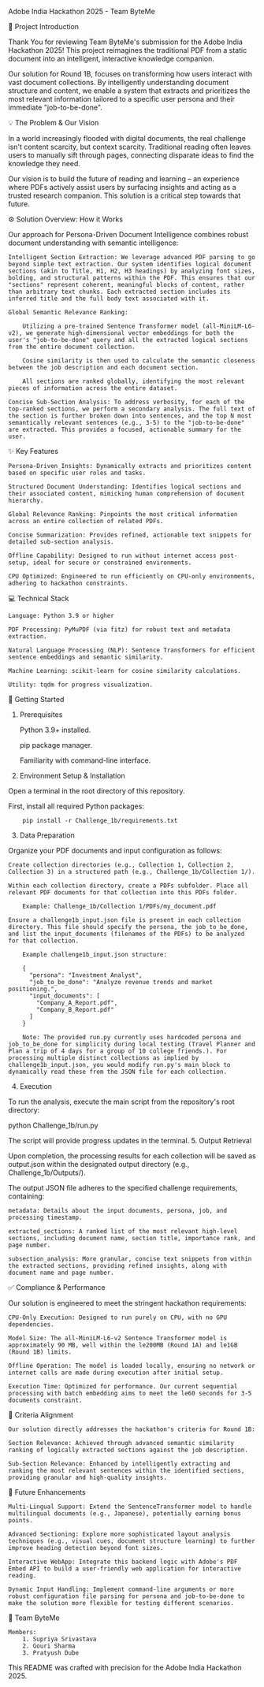 Adobe India Hackathon 2025 - Team ByteMe

🚀 Project Introduction

Thank You for reviewing Team ByteMe's submission for the Adobe India Hackathon 2025! This project reimagines the traditional PDF from a static document into an intelligent, interactive knowledge companion.

Our solution for Round 1B, focuses on transforming how users interact with vast document collections. By intelligently understanding document structure and content, we enable a system that extracts and prioritizes the most relevant information tailored to a specific user persona and their immediate "job-to-be-done".

💡 The Problem & Our Vision

In a world increasingly flooded with digital documents, the real challenge isn't content scarcity, but context scarcity. Traditional reading often leaves users to manually sift through pages, connecting disparate ideas to find the knowledge they need.

Our vision is to build the future of reading and learning – an experience where PDFs actively assist users by surfacing insights and acting as a trusted research companion. This solution is a critical step towards that future.

⚙️ Solution Overview: How it Works

Our approach for Persona-Driven Document Intelligence combines robust document understanding with semantic intelligence:

    Intelligent Section Extraction: We leverage advanced PDF parsing to go beyond simple text extraction. Our system identifies logical document sections (akin to Title, H1, H2, H3 headings) by analyzing font sizes, bolding, and structural patterns within the PDF. This ensures that our "sections" represent coherent, meaningful blocks of content, rather than arbitrary text chunks. Each extracted section includes its inferred title and the full body text associated with it.

    Global Semantic Relevance Ranking:

        Utilizing a pre-trained Sentence Transformer model (all-MiniLM-L6-v2), we generate high-dimensional vector embeddings for both the user's "job-to-be-done" query and all the extracted logical sections from the entire document collection.

        Cosine similarity is then used to calculate the semantic closeness between the job description and each document section.

        All sections are ranked globally, identifying the most relevant pieces of information across the entire dataset.

    Concise Sub-Section Analysis: To address verbosity, for each of the top-ranked sections, we perform a secondary analysis. The full text of the section is further broken down into sentences, and the top N most semantically relevant sentences (e.g., 3-5) to the "job-to-be-done" are extracted. This provides a focused, actionable summary for the user.

✨ Key Features

    Persona-Driven Insights: Dynamically extracts and prioritizes content based on specific user roles and tasks.

    Structured Document Understanding: Identifies logical sections and their associated content, mimicking human comprehension of document hierarchy.

    Global Relevance Ranking: Pinpoints the most critical information across an entire collection of related PDFs.

    Concise Summarization: Provides refined, actionable text snippets for detailed sub-section analysis.

    Offline Capability: Designed to run without internet access post-setup, ideal for secure or constrained environments.

    CPU Optimized: Engineered to run efficiently on CPU-only environments, adhering to hackathon constraints.

💻 Technical Stack

    Language: Python 3.9 or higher

    PDF Processing: PyMuPDF (via fitz) for robust text and metadata extraction.

    Natural Language Processing (NLP): Sentence Transformers for efficient sentence embeddings and semantic similarity.

    Machine Learning: scikit-learn for cosine similarity calculations.

    Utility: tqdm for progress visualization.

🚀 Getting Started
1. Prerequisites

    Python 3.9+ installed.

    pip package manager.

    Familiarity with command-line interface.

2. Environment Setup & Installation

Open a terminal in the root directory of this repository.

First, install all required Python packages:
```
    pip install -r Challenge_1b/requirements.txt
```

3. Data Preparation

Organize your PDF documents and input configuration as follows:

    Create collection directories (e.g., Collection 1, Collection 2, Collection 3) in a structured path (e.g., Challenge_1b/Collection 1/).

    Within each collection directory, create a PDFs subfolder. Place all relevant PDF documents for that collection into this PDFs folder.

        Example: Challenge_1b/Collection 1/PDFs/my_document.pdf

    Ensure a challenge1b_input.json file is present in each collection directory. This file should specify the persona, the job_to_be_done, and list the input_documents (filenames of the PDFs) to be analyzed for that collection.

        Example challenge1b_input.json structure:

        {
          "persona": "Investment Analyst",
          "job_to_be_done": "Analyze revenue trends and market positioning.",
          "input_documents": [
            "Company_A_Report.pdf",
            "Company_B_Report.pdf"
          ]
        }

        Note: The provided run.py currently uses hardcoded persona and job_to_be_done for simplicity during local testing (Travel Planner and Plan a trip of 4 days for a group of 10 college friends.). For processing multiple distinct collections as implied by challenge1b_input.json, you would modify run.py's main block to dynamically read these from the JSON file for each collection.

4. Execution

To run the analysis, execute the main script from the repository's root directory:

python Challenge_1b/run.py

The script will provide progress updates in the terminal.
5. Output Retrieval

Upon completion, the processing results for each collection will be saved as output.json within the designated output directory (e.g., Challenge_1b/Outputs/).

The output JSON file adheres to the specified challenge requirements, containing:

    metadata: Details about the input documents, persona, job, and processing timestamp.

    extracted_sections: A ranked list of the most relevant high-level sections, including document name, section title, importance rank, and page number.

    subsection_analysis: More granular, concise text snippets from within the extracted sections, providing refined insights, along with document name and page number.

✅ Compliance & Performance

Our solution is engineered to meet the stringent hackathon requirements:

    CPU-Only Execution: Designed to run purely on CPU, with no GPU dependencies.

    Model Size: The all-MiniLM-L6-v2 Sentence Transformer model is approximately 90 MB, well within the le200MB (Round 1A) and le1GB (Round 1B) limits.

    Offline Operation: The model is loaded locally, ensuring no network or internet calls are made during execution after initial setup.

    Execution Time: Optimized for performance. Our current sequential processing with batch embedding aims to meet the le60 seconds for 3-5 documents constraint.

🏅 Criteria Alignment

    Our solution directly addresses the hackathon's criteria for Round 1B:

    Section Relevance: Achieved through advanced semantic similarity ranking of logically extracted sections against the job description.

    Sub-Section Relevance: Enhanced by intelligently extracting and ranking the most relevant sentences within the identified sections, providing granular and high-quality insights.

🔮 Future Enhancements

    Multi-Lingual Support: Extend the SentenceTransformer model to handle multilingual documents (e.g., Japanese), potentially earning bonus points.

    Advanced Sectioning: Explore more sophisticated layout analysis techniques (e.g., visual cues, document structure learning) to further improve heading detection beyond font sizes.

    Interactive WebApp: Integrate this backend logic with Adobe's PDF Embed API to build a user-friendly web application for interactive reading.

    Dynamic Input Handling: Implement command-line arguments or more robust configuration file parsing for persona and job-to-be-done to make the solution more flexible for testing different scenarios.

🤝 Team ByteMe

    Members: 
        1. Supriya Srivastava
        2. Gouri Sharma
        3. Pratyush Dube

This README was crafted with precision for the Adobe India Hackathon 2025.